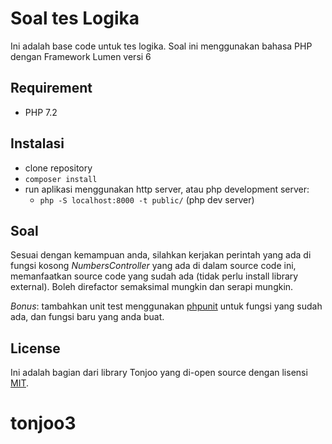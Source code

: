 # Soal tes Logika

Ini adalah base code untuk tes logika. Soal ini menggunakan bahasa PHP dengan Framework Lumen versi 6

## Requirement

- PHP 7.2

## Instalasi

- clone repository
- `composer install`
- run aplikasi menggunakan http server, atau php development server:
  - `php -S localhost:8000 -t public/` (php dev server)

## Soal

Sesuai dengan kemampuan anda, silahkan kerjakan perintah yang ada di fungsi kosong *NumbersController* yang ada di dalam source code ini, memanfaatkan source code yang sudah ada (tidak perlu install library external). Boleh direfactor semaksimal mungkin dan serapi mungkin.

*Bonus*: tambahkan unit test menggunakan [phpunit](https://phpunit.de/) untuk fungsi yang sudah ada, dan fungsi baru yang anda buat.

## License

Ini adalah bagian dari library Tonjoo yang di-open source dengan lisensi [MIT](https://opensource.org/licenses/MIT).
# tonjoo3
